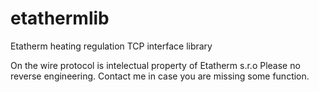 # etathermlib
Etatherm heating regulation TCP interface library

On the wire protocol is intelectual property of Etatherm s.r.o
Please no reverse engineering. Contact me in case you are missing some function.
